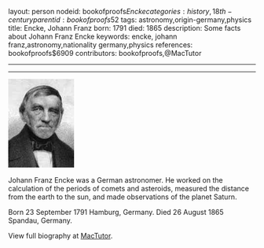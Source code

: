 layout: person
nodeid: bookofproofs$Encke
categories: history,18th-century
parentid: bookofproofs$52
tags: astronomy,origin-germany,physics
title: Encke, Johann Franz
born: 1791
died: 1865
description: Some facts about Johann Franz Encke
keywords: encke, johann franz,astronomy,nationality germany,physics
references: bookofproofs$6909
contributors: bookofproofs,@MacTutor

---


---

![Encke.jpg](https://github.com/bookofproofs/bookofproofs.github.io/blob/main/_sources/_assets/images/portraits/Encke.jpg?raw=true)

Johann Franz Encke was a German astronomer. He worked on the calculation of the periods of comets and asteroids, measured the distance from the earth to the sun, and made observations of the planet Saturn.

Born 23 September 1791 Hamburg, Germany. Died 26 August 1865 Spandau, Germany.


View full biography at [MacTutor](https://mathshistory.st-andrews.ac.uk/Biographies/Encke/).